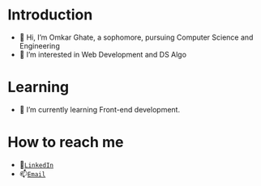 # Introduction

-   👋 Hi, I’m Omkar Ghate, a sophomore, pursuing Computer Science and Engineering
-   👀 I’m interested in Web Development and DS Algo

# Learning

-   🌱 I’m currently learning Front-end development.

# How to reach me

-   🔗[`LinkedIn`](https://www.linkedin.com/in/omkarghate/ "Omkar Ghate")
-   📫[`Email`](otg0231@gmail.com "Omkar Ghate")
